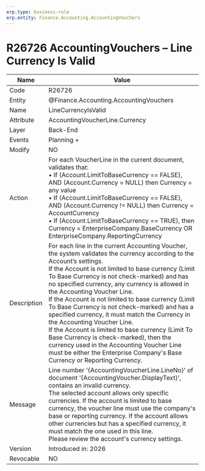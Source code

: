 ```yaml
---
erp.type: business-rule 
erp.entity: Finance.Accounting.AccountingVouchers
---
```


# R26726 AccountingVouchers – Line Currency Is Valid

| Name | Value |
| ---- | ----- |
| Code | R26726 |
| Entity |@Finance.Accounting.AccountingVouchers |
| Name | LineCurrencyIsValid |
| Attribute | AccountingVoucherLine.Currency |
| Layer | Back-End |
| Events | Planning + |
| Modify | NO |
| Action | For each VoucherLine in the current document, validates that: <br> •	If (Account.LimitToBaseCurrency == FALSE), AND (Account.Currency = NULL) then Currency = any value <br> •	If (Account.LimitToBaseCurrency == FALSE), AND (Account.Currency != NULL) then Currency = AccountCurrency <br>•	If (Account.LimitToBaseCurrency == TRUE), then Currency = EnterpriseCompany.BaseCurrency OR EnterpriseCompany.ReportingCurrency |
| Description | For each line in the current Accounting Voucher, the system validates the currency according to the Account’s settings. <br> If the Account is not limited to base currency (Limit To Base Currency is not check-marked) and has no specified currency, any currency is allowed in the Accounting Voucher Line. <br> If the Account is not limited to base currency (Limit To Base Currency is not check-marked) and has a specified currency, it must match the Currency in the Accounting Voucher Line.  <br> If the Account is limited to base currency (Limit To Base Currency is check-marked), then the currency used in the Accounting Voucher Line must be either the Enterprise Company's Base Currency or Reporting Currency. |
| Message | Line number '{AccountingVoucherLine.LineNo}' of document '{AccountingVoucher.DisplayText}', contains an invalid currency. <br> The selected account allows only specific currencies. If the account is limited to base currency, the voucher line must use the company's base or reporting currency. If the account allows other currencies but has a specified currency, it must match the one used in this line. <br> Please review the account's currency settings. |
| Version | Introduced in: 2026 |
| Revocable | NO |
